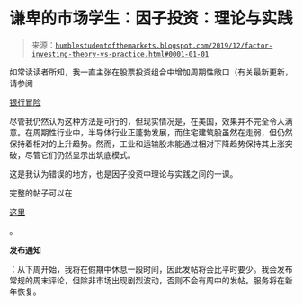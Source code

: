 <!--yml

类别：未分类

日期：2024-05-18 02:23:07

-->

# 谦卑的市场学生：因子投资：理论与实践

> 来源：[`humblestudentofthemarkets.blogspot.com/2019/12/factor-investing-theory-vs-practice.html#0001-01-01`](https://humblestudentofthemarkets.blogspot.com/2019/12/factor-investing-theory-vs-practice.html#0001-01-01)

如常读读者所知，我一直主张在股票投资组合中增加周期性敞口（有关最新更新，请参阅

[银行冒险](https://humblestudentofthemarkets.com/2019/12/15/adventures-in-banking/)

尽管我仍然认为这种方法是可行的，但现实情况是，在美国，效果并不完全令人满意。在周期性行业中，半导体行业正蓬勃发展，而住宅建筑股虽然在走弱，但仍然保持着相对的上升趋势。然而，工业和运输股未能通过相对下降趋势保持其上涨突破，尽管它们仍然显示出筑底模式。

这是我认为错误的地方，也是因子投资中理论与实践之间的一课。

完整的帖子可以在

[这里](https://humblestudentofthemarkets.com/2019/12/16/factor-investing-theory-vs-practice/)

。

**发布通知**

：从下周开始，我将在假期中休息一段时间，因此发帖将会比平时要少。我会发布常规的周末评论，但除非市场出现剧烈波动，否则不会有周中的发帖。服务将在新年恢复。
